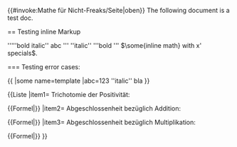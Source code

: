 {{#invoke:Mathe für Nicht-Freaks/Seite|oben}}
The following document is a test doc.

== Testing inline Markup

'''''bold italic'' abc ''' ''italic'' '''bold ''' $\some{inline math} with x' specials$.

=== Testing error cases:

{{
|some name=template
|abc=123 ''italic'' bla
}}

{{Liste
 |item1=
Trichotomie der Positivität:

{{Formel|<math>\forall x: 0 < x \ \dot\or\  0 = x \ \dot\or\  0 < -x</math>}}
 |item2=
Abgeschlossenheit bezüglich Addition:

{{Formel|<math>\forall a,b: 0 < a \and 0 < b \Rightarrow 0 < a + b</math>}}
 |item3=
Abgeschlossenheit bezüglich Multiplikation:

{{Formel|<math>\forall a,b: 0 < a \and 0 < b \Rightarrow 0 < ab</math>}}
}}

